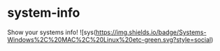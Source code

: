 # system-info
Show your systems info!
![sys(https://img.shields.io/badge/Systems-Windows%2C%20MAC%2C%20Linux%20etc-green.svg?style=social)
